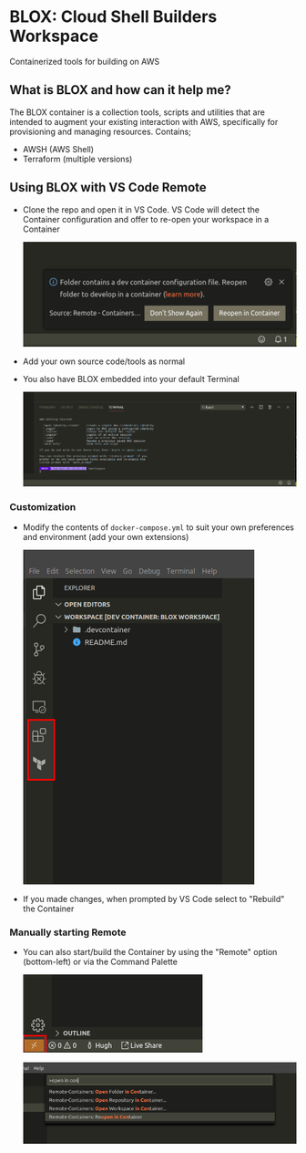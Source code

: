 # BLOX: Cloud Shell Builders Workspace

Containerized tools for building on AWS

## What is BLOX and how can it help me?

The BLOX container is a collection tools, scripts and utilities that are intended to augment your existing interaction with AWS, specifically for provisioning and managing resources. Contains;

- AWSH (AWS Shell)
- Terraform (multiple versions)


## Using BLOX with VS Code Remote

- Clone the repo and open it in VS Code. VS Code will detect the Container configuration and offer to re-open your workspace in a Container

    ![Source](.devcontainer/docs/images/Selection_611.png)

- Add your own source code/tools as normal

- You also have BLOX embedded into your default Terminal

    ![Source](.devcontainer/docs/images/Selection_615.png)

### Customization

- Modify the contents of `docker-compose.yml` to suit your own preferences and environment (add your own extensions)

    ![Source](.devcontainer/docs/images/Selection_614.png)

- If you made changes, when prompted by VS Code select to "Rebuild" the Container

### Manually starting Remote

- You can also start/build the Container by using the "Remote" option (bottom-left) or via the Command Palette

    ![Source](.devcontainer/docs/images/Selection_612.png)

    ![Source](.devcontainer/docs/images/Selection_613.png)

